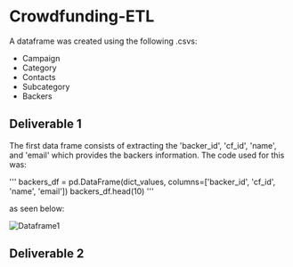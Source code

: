 # Crowdfunding-ETL

A dataframe was created using the following .csvs:
- Campaign
- Category
- Contacts
- Subcategory
- Backers

## Deliverable 1

The first data frame consists of extracting the 'backer_id', 'cf_id', 'name', and 'email' which provides the backers information. The code used for this was:

'''
backers_df = pd.DataFrame(dict_values, columns=['backer_id', 'cf_id', 'name', 'email'])
backers_df.head(10)
'''

as seen below:

![Dataframe1](https://user-images.githubusercontent.com/111096246/196833893-1b61b05a-55e7-46ec-9ca2-af8c8b0a3df5.PNG)

## Deliverable 2

